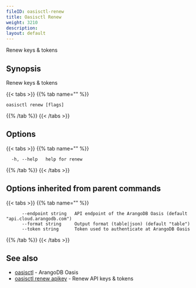 ```yaml
---
fileID: oasisctl-renew
title: Oasisctl Renew
weight: 3210
description: 
layout: default
---
```

Renew keys & tokens

## Synopsis

Renew keys & tokens

{{< tabs >}}
{{% tab name="" %}}
```
oasisctl renew [flags]
```
{{% /tab %}}
{{< /tabs >}}

## Options

{{< tabs >}}
{{% tab name="" %}}
```
  -h, --help   help for renew
```
{{% /tab %}}
{{< /tabs >}}

## Options inherited from parent commands

{{< tabs >}}
{{% tab name="" %}}
```
      --endpoint string   API endpoint of the ArangoDB Oasis (default "api.cloud.arangodb.com")
      --format string     Output format (table|json) (default "table")
      --token string      Token used to authenticate at ArangoDB Oasis
```
{{% /tab %}}
{{< /tabs >}}

## See also

* [oasisctl](../oasisctl-options)	 - ArangoDB Oasis
* [oasisctl renew apikey](oasisctl-renew-apikey)	 - Renew API keys & tokens

